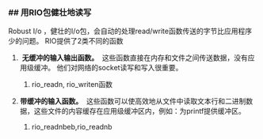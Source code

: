 ### \## 用RIO包健壮地读写

Robust I/o ，健壮的I/o包，会自动的处理read/write函数传送的字节比应用程序少的问题。 RIO提供了2类不同的函数

1.  **无缓冲的输入输出函数。**  这些函数直接在内存和文件之间传送数据，没有应用级缓冲。 他们对网络的socket读写和写入很重要。  
    
    1. rio_readn, rio_writen函数
2. **带缓冲的输入函数。**  这些函数可以使高效地从文件中读取文本行和二进制数据，这些文件的内容缓存在应用级缓冲区内，例如：为printf提供缓冲区。
    
    1. rio_readnbeb,rio_readnb
